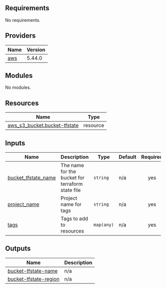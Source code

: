 <!-- BEGIN_TF_DOCS -->
## Requirements

No requirements.

## Providers

| Name | Version |
|------|---------|
| <a name="provider_aws"></a> [aws](#provider\_aws) | 5.44.0 |

## Modules

No modules.

## Resources

| Name | Type |
|------|------|
| [aws_s3_bucket.bucket-tfstate](https://registry.terraform.io/providers/hashicorp/aws/latest/docs/resources/s3_bucket) | resource |

## Inputs

| Name | Description | Type | Default | Required |
|------|-------------|------|---------|:--------:|
| <a name="input_bucket_tfstate_name"></a> [bucket\_tfstate\_name](#input\_bucket\_tfstate\_name) | The name for the bucket for terraform state file | `string` | n/a | yes |
| <a name="input_project_name"></a> [project\_name](#input\_project\_name) | Project name for tags | `string` | n/a | yes |
| <a name="input_tags"></a> [tags](#input\_tags) | Tags to add to resources | `map(any)` | n/a | yes |

## Outputs

| Name | Description |
|------|-------------|
| <a name="output_bucket-tfstate-name"></a> [bucket-tfstate-name](#output\_bucket-tfstate-name) | n/a |
| <a name="output_bucket-tfstate-region"></a> [bucket-tfstate-region](#output\_bucket-tfstate-region) | n/a |
<!-- END_TF_DOCS -->